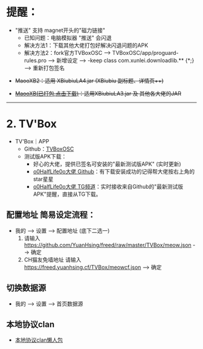 # 提醒：
+ "推送" 支持 magnet开头的"磁力链接"
	+ 已知问题：电脑模拟器 "推送" 会闪退
	+ 解决方法1：下载其他大佬打包好解决闪退问题的APK
	+ 解决方法2：fork官方TVBoxOSC --> TVBoxOSC/app/proguard-rules.pro --> 新增设定 --> -keep class com.xunlei.downloadlib.** {*;} --> 重新打包签名
<del>

+ MaooXB2：适用 XBiubiuLA4.jar (XBiubiu 副标题、详情页++)

+ [MaooXB(已打包,点击下载)](https://github.com/YuanHsing/freed/raw/master/TVBox/MaooXB.zip)：适用XBiubiuLA3.jar 及 其他各大佬的JAR
</del>

---
# 2. TV'Box
* TV'Box｜APP
  + Github：[TVBoxOSC](https://github.com/CatVodTVOfficial/TVBoxOSC)
  + 测试版APK下载：
	+ 好心的大佬，提供已签名可安装的"最新测试版APK" (实时更新)
	+ [o0HalfLife0o大佬 Github](https://github.com/o0HalfLife0o/TVBoxOSC)：有下载安装成功的记得帮大佬按右上角的star星星
	+ [o0HalfLife0o大佬 TG频道](https://t.me/TVBoxOSC)：实时接收来自Github的"最新测试版APK"提醒，直接从TG下载。

## 配置地址 简易设定流程：
* 我的 --> 设置 --> 配置地址 (底下二选一)
	1. 请输入 https://github.com/YuanHsing/freed/raw/master/TVBox/meow.json --> 确定
	2. CH猫友免墙地址 请输入 https://freed.yuanhsing.cf/TVBox/meowcf.json --> 确定

## 切换数据源
* 我的 --> 设置 --> 首页数据源

## 本地协议clan
* [本地协议clan懒人包](https://github.com/YuanHsing/freed/tree/master/TVBox/%E6%9C%AC%E5%9C%B0%E5%8D%8F%E8%AE%AEclan%E6%87%92%E4%BA%BA%E5%8C%85)
